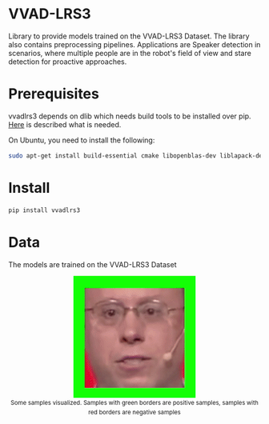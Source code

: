 # VVAD-LRS3
Library to provide models trained on the VVAD-LRS3 Dataset. The library also contains preprocessing pipelines.
Applications are Speaker detection in scenarios, where multiple people are in the robot's field of view 
and stare detection for proactive approaches. 

<!-- Add link to the Paper when published -->

# Prerequisites
vvadlrs3 depends on dlib which needs build tools to be installed over pip.
[Here](https://www.pyimagesearch.com/2018/01/22/install-dlib-easy-complete-guide/) is described what is needed.

On Ubuntu, you need to install the following:

```bash
sudo apt-get install build-essential cmake libopenblas-dev liblapack-dev libx11-dev libgtk-3-dev
```

# Install
```bash
pip install vvadlrs3
```

# Data
The models are trained on the VVAD-LRS3 Dataset

<p align="center">
    <img src="sampleVisualization.gif">
    <br>
    <sup>Some samples visualized. Samples with green borders are positive samples, samples with red borders are negative samples</sup>
</p>
